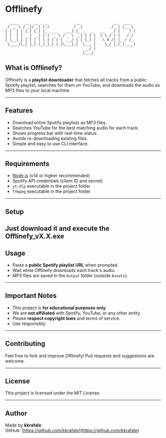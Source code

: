 # Offlinefy

```
  ____   __  __ _ _             __               __   ___  
 / __ \ / _|/ _| (_)           / _|             /_ | |__ \ 
| |  | | |_| |_| |_ _ __   ___| |_ _   _   __   _| |    ) |
| |  | |  _|  _| | | '_ \ / _ \  _| | | |  \ \ / / |   / / 
| |__| | | | | | | | | | |  __/ | | |_| |   \ V /| |_ / /_ 
 \____/|_| |_| |_|_|_| |_|\___|_|  \__, |    \_/ |_(_)____|
                                    __/ |                  
                                   |___/                   
```

## What is Offlinefy?

Offlinefy is a **playlist downloader** that fetches all tracks from a public Spotify playlist, searches for them on YouTube, and downloads the audio as MP3 files to your local machine.

---

## Features

- Download entire Spotify playlists as MP3 files.
- Searches YouTube for the best matching audio for each track.
- Shows progress bar with real-time status.
- Avoids re-downloading existing files.
- Simple and easy to use CLI interface.

---

## Requirements

- [Node.js](https://nodejs.org/) (v14 or higher recommended)
- Spotify API credentials (client ID and secret)
- `yt-dlp` executable in the project folder
- `ffmpeg` executable in the project folder

---

## Setup
Just download it and execute the Offlinefy_vX.X.exe
---

## Usage

- Paste a **public Spotify playlist URL** when prompted.
- Wait while Offlinefy downloads each track's audio.
- MP3 files are saved in the `Output` folder (outside `Assets`).

---

## Important Notes

- This project is **for educational purposes only**.
- We are **not affiliated** with Spotify, YouTube, or any other entity.
- Please **respect copyright laws** and terms of service.
- Use responsibly.

---

## Contributing

Feel free to fork and improve Offlinefy! Pull requests and suggestions are welcome.

---

## License

This project is licensed under the MIT License.

---

## Author

Made by **kkrafale**  
GitHub: [https://github.com/kkrafale](https://github.com/kkrafale)
